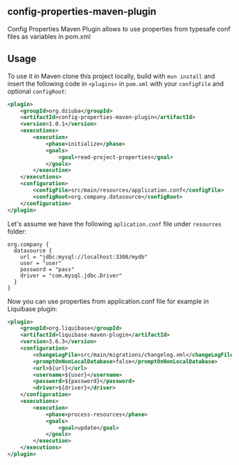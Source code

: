 ## config-properties-maven-plugin

Config Properties Maven Plugin allows to use properties from typesafe conf files as variables in pom.xml

## Usage

To use it in Maven clone this project locally, build with `mvn install` and insert the following code in `<plugins>` in `pom.xml` with your `configFile` and optional `configRoot`:

```xml
<plugin>
    <groupId>org.dziuba</groupId>
    <artifactId>config-properties-maven-plugin</artifactId>
    <version>1.0.1</version>
    <executions>
        <execution>
            <phase>initialize</phase>
            <goals>
                <goal>read-project-properties</goal>
            </goals>
        </execution>
    </executions>
    <configuration>
        <configFile>src/main/resources/application.conf</configFile>
        <configRoot>org.company.datasource</configRoot>
    </configuration>
</plugin>
```

Let's assume we have the following `aplication.conf` file under `resources` folder:

```properties
org.company {
  datasource {
    url = "jdbc:mysql://localhost:3306/mydb"
    user = "user"
    password = "pass"
    driver = "com.mysql.jdbc.Driver"
  }
}
```

Now you can use properties from application.conf file for example in Liquibase plugin:

```xml
<plugin>
    <groupId>org.liquibase</groupId>
    <artifactId>liquibase-maven-plugin</artifactId>
    <version>3.6.3</version>
    <configuration>
        <changeLogFile>src/main/migrations/changelog.xml</changeLogFile>
        <promptOnNonLocalDatabase>false</promptOnNonLocalDatabase>
        <url>${url}</url>
        <username>${user}</username>
        <password>${password}</password>
        <driver>${driver}</driver>
    </configuration>
    <executions>
        <execution>
            <phase>process-resources</phase>
            <goals>
                <goal>update</goal>
            </goals>
        </execution>
    </executions>
</plugin>
```
